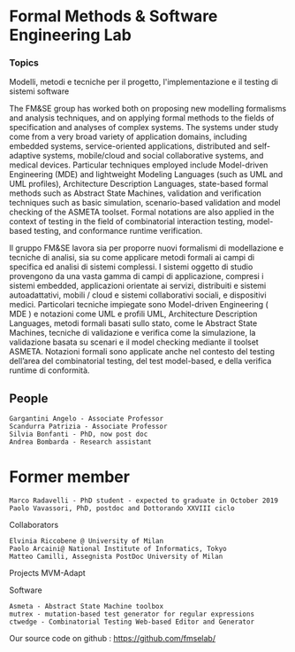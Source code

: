 # Formal Methods & Software Engineering Lab

### Topics

Modelli, metodi e tecniche per il progetto, l'implementazione e il testing di sistemi software

The FM&SE group has worked both on proposing new modelling formalisms and analysis techniques, and on applying formal methods to the fields of specification and analyses of complex systems. The systems under study come from a very broad variety of application domains, including embedded systems, service-oriented applications, distributed and self-adaptive systems, mobile/cloud and social collaborative systems, and medical devices. Particular techniques employed include Model-driven Engineering (MDE) and lightweight Modeling Languages (such as UML and UML profiles), Architecture Description Languages, state-based formal methods such as Abstract State Machines, validation and verification techniques such as basic simulation, scenario-based validation and model checking of the ASMETA toolset. Formal notations are also applied in the context of testing in the field of combinatorial interaction testing, model-based testing, and conformance runtime verification.

Il gruppo FM&SE lavora sia per proporre nuovi formalismi di modellazione e tecniche di analisi, sia su come applicare metodi formali ai campi di specifica ed analisi di sistemi complessi. I sistemi oggetto di studio provengono da una vasta gamma di campi di applicazione, compresi i sistemi embedded, applicazioni orientate ai servizi, distribuiti e sistemi autoadattativi, mobili / cloud e sistemi collaborativi sociali, e dispositivi medici. Particolari tecniche impiegate sono Model-driven Engineering ( MDE ) e notazioni come UML e profili UML, Architecture Description Languages, metodi formali basati sullo stato, come le Abstract State Machines, tecniche di validazione e verifica come la simulazione, la validazione basata su scenari e il model checking mediante il toolset ASMETA. Notazioni formali sono applicate anche nel contesto del testing dell’area del combinatorial testing, del test model-based, e della verifica runtime di conformità.

## People

    Gargantini Angelo - Associate Professor
    Scandurra Patrizia - Associate Professor
    Silvia Bonfanti - PhD, now post doc
    Andrea Bombarda - Research assistant

# Former member

    Marco Radavelli - PhD student - expected to graduate in October 2019
    Paolo Vavassori, PhD, postdoc and Dottorando XXVIII ciclo

Collaborators

    Elvinia Riccobene @ University of Milan
    Paolo Arcaini@ National Institute of Informatics, Tokyo
    Matteo Camilli, Assegnista PostDoc University of Milan

Projects
    MVM-Adapt

Software

    Asmeta - Abstract State Machine toolbox
    mutrex - mutation-based test generator for regular expressions
    ctwedge - Combinatorial Testing Web-based Editor and Generator
    
    

Our source code on github : https://github.com/fmselab/

